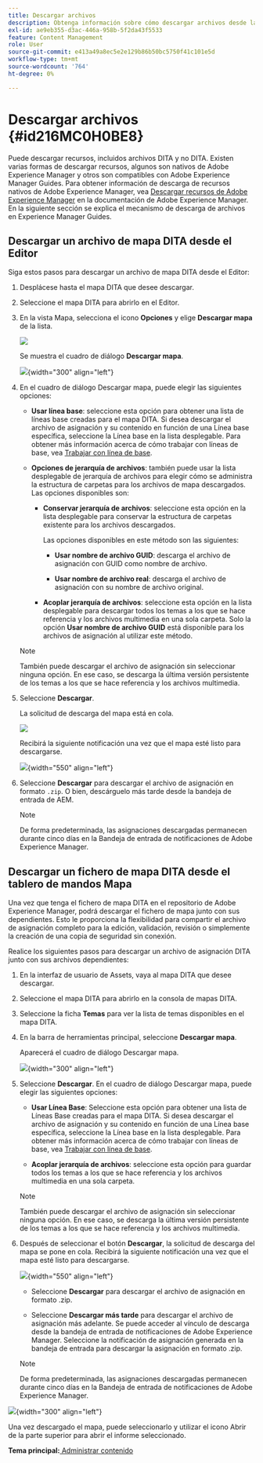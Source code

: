 ```yaml
---
title: Descargar archivos
description: Obtenga información sobre cómo descargar archivos desde la consola de mapas DITA en AEM Guides y exportar un archivo de mapa DITA en el repositorio de AEM.
exl-id: ae9eb355-d3ac-446a-958b-5f2da43f5533
feature: Content Management
role: User
source-git-commit: e413a49a8ec5e2e129b86b50bc5750f41c101e5d
workflow-type: tm+mt
source-wordcount: '764'
ht-degree: 0%

---
```


# Descargar archivos {#id216MC0H0BE8}

Puede descargar recursos, incluidos archivos DITA y no DITA. Existen varias formas de descargar recursos, algunos son nativos de Adobe Experience Manager y otros son compatibles con Adobe Experience Manager Guides. Para obtener información de descarga de recursos nativos de Adobe Experience Manager, vea [Descargar recursos de Adobe Experience Manager](https://experienceleague.adobe.com/docs/experience-manager-cloud-service/assets/manage/download-assets-from-aem.html?lang=es) en la documentación de Adobe Experience Manager. En la siguiente sección se explica el mecanismo de descarga de archivos en Experience Manager Guides.

## Descargar un archivo de mapa DITA desde el Editor

Siga estos pasos para descargar un archivo de mapa DITA desde el Editor:

1. Desplácese hasta el mapa DITA que desee descargar.
1. Seleccione el mapa DITA para abrirlo en el Editor.

1. En la vista Mapa, selecciona el icono **Opciones** y elige **Descargar mapa** de la lista.

   ![](images/download-map-option-editor.png)

   Se muestra el cuadro de diálogo **Descargar mapa**.

   ![](images/download-map-dialog-new.png){width="300" align="left"}

1. En el cuadro de diálogo Descargar mapa, puede elegir las siguientes opciones:

   - **Usar línea base**: seleccione esta opción para obtener una lista de líneas base creadas para el mapa DITA. Si desea descargar el archivo de asignación y su contenido en función de una Línea base específica, seleccione la Línea base en la lista desplegable. Para obtener más información acerca de cómo trabajar con líneas de base, vea [Trabajar con línea de base](generate-output-use-baseline-for-publishing.md#).

   - **Opciones de jerarquía de archivos**: también puede usar la lista desplegable de jerarquía de archivos para elegir cómo se administra la estructura de carpetas para los archivos de mapa descargados. Las opciones disponibles son:

      - **Conservar jerarquía de archivos**: seleccione esta opción en la lista desplegable para conservar la estructura de carpetas existente para los archivos descargados.

        Las opciones disponibles en este método son las siguientes:

         - **Usar nombre de archivo GUID**: descarga el archivo de asignación con GUID como nombre de archivo.

         - **Usar nombre de archivo real**: descarga el archivo de asignación con su nombre de archivo original.

      - **Acoplar jerarquía de archivos**: seleccione esta opción en la lista desplegable para descargar todos los temas a los que se hace referencia y los archivos multimedia en una sola carpeta. Solo la opción **Usar nombre de archivo GUID** está disponible para los archivos de asignación al utilizar este método.

   >[!NOTE]
   >
   > También puede descargar el archivo de asignación sin seleccionar ninguna opción. En ese caso, se descarga la última versión persistente de los temas a los que se hace referencia y los archivos multimedia.

1. Seleccione **Descargar**.

   La solicitud de descarga del mapa está en cola.

   ![](images/download-map-notification.png)

   Recibirá la siguiente notificación una vez que el mapa esté listo para descargarse.

   ![](images/download-map-success-message.png){width="550" align="left"}

1. Seleccione **Descargar** para descargar el archivo de asignación en formato `.zip`. O bien, descárguelo más tarde desde la bandeja de entrada de AEM.

   >[!NOTE]
   >
   > De forma predeterminada, las asignaciones descargadas permanecen durante cinco días en la Bandeja de entrada de notificaciones de Adobe Experience Manager.

## Descargar un fichero de mapa DITA desde el tablero de mandos Mapa

Una vez que tenga el fichero de mapa DITA en el repositorio de Adobe Experience Manager, podrá descargar el fichero de mapa junto con sus dependientes. Esto le proporciona la flexibilidad para compartir el archivo de asignación completo para la edición, validación, revisión o simplemente la creación de una copia de seguridad sin conexión.

Realice los siguientes pasos para descargar un archivo de asignación DITA junto con sus archivos dependientes:

1. En la interfaz de usuario de Assets, vaya al mapa DITA que desee descargar.

1. Seleccione el mapa DITA para abrirlo en la consola de mapas DITA.

1. Seleccione la ficha **Temas** para ver la lista de temas disponibles en el mapa DITA.

1. En la barra de herramientas principal, seleccione **Descargar mapa**.

   Aparecerá el cuadro de diálogo Descargar mapa.

   ![](images/download-map.png){width="300" align="left"}

1. Seleccione **Descargar**. En el cuadro de diálogo Descargar mapa, puede elegir las siguientes opciones:

   - **Usar Línea Base**: Seleccione esta opción para obtener una lista de Líneas Base creadas para el mapa DITA. Si desea descargar el archivo de asignación y su contenido en función de una Línea base específica, seleccione la Línea base en la lista desplegable. Para obtener más información acerca de cómo trabajar con líneas de base, vea [Trabajar con línea de base](generate-output-use-baseline-for-publishing.md#).

   - **Acoplar jerarquía de archivos**: seleccione esta opción para guardar todos los temas a los que se hace referencia y los archivos multimedia en una sola carpeta.


   >[!NOTE]
   >
   > También puede descargar el archivo de asignación sin seleccionar ninguna opción. En ese caso, se descarga la última versión persistente de los temas a los que se hace referencia y los archivos multimedia.

1. Después de seleccionar el botón **Descargar**, la solicitud de descarga del mapa se pone en cola. Recibirá la siguiente notificación una vez que el mapa esté listo para descargarse.

   ![](images/download-map-prompt.png){width="550" align="left"}

   - Seleccione **Descargar** para descargar el archivo de asignación en formato .zip.

   - Seleccione **Descargar más tarde** para descargar el archivo de asignación más adelante. Se puede acceder al vínculo de descarga desde la bandeja de entrada de notificaciones de Adobe Experience Manager. Seleccione la notificación de asignación generada en la bandeja de entrada para descargar la asignación en formato .zip.

   >[!NOTE]
   >
   > De forma predeterminada, las asignaciones descargadas permanecen durante cinco días en la Bandeja de entrada de notificaciones de Adobe Experience Manager.

![](images/download-map-inbox.png){width="300" align="left"}

Una vez descargado el mapa, puede seleccionarlo y utilizar el icono Abrir de la parte superior para abrir el informe seleccionado.

**Tema principal:**&#x200B;[ Administrar contenido](authoring.md)
